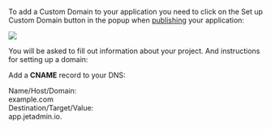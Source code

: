 [comment]: # ($page_title=Configuring a custom domain)

To add a Custom Domain to your application you need to click on the Set up Custom Domain button in the popup when [publishing](user-guide/jet-ui/preview-and-publish) your application:

![](https://gblobscdn.gitbook.com/assets%2F-LQ08RFAKZvFADEiXKFy%2F-Mjht4amMr3L__IXIrDy%2F-MjhuLZynsbnkGmbtyEU%2Fimage.png?alt=media&token=9e179199-4156-4226-9183-1883d0675f54)

You will be asked to fill out information about your project. And instructions for setting up a domain:

Add a **CNAME** record to your DNS:

Name/Host/Domain:   
example.com  
Destination/Target/Value:   
app.jetadmin.io.

